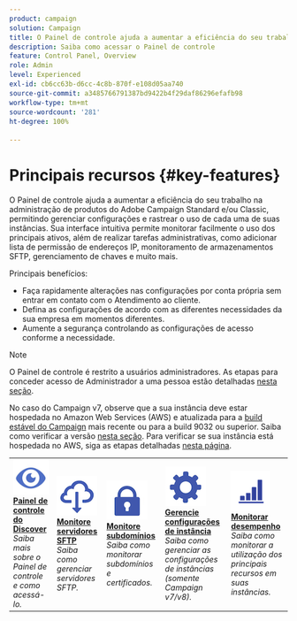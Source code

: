 ```yaml
---
product: campaign
solution: Campaign
title: O Painel de controle ajuda a aumentar a eficiência do seu trabalho na administração de produtos do Adobe Campaign Standard e/ou Classic.
description: Saiba como acessar o Painel de controle
feature: Control Panel, Overview
role: Admin
level: Experienced
exl-id: cb6cc63b-d6cc-4c8b-870f-e108d05aa740
source-git-commit: a3485766791387bd9422b4f29daf86296efafb98
workflow-type: tm+mt
source-wordcount: '281'
ht-degree: 100%

---
```


# Principais recursos {#key-features}

O Painel de controle ajuda a aumentar a eficiência do seu trabalho na administração de produtos do Adobe Campaign Standard e/ou Classic, permitindo gerenciar configurações e rastrear o uso de cada uma de suas instâncias. Sua interface intuitiva permite monitorar facilmente o uso dos principais ativos, além de realizar tarefas administrativas, como adicionar lista de permissão de endereços IP, monitoramento de armazenamentos SFTP, gerenciamento de chaves e muito mais.

Principais benefícios:

* Faça rapidamente alterações nas configurações por conta própria sem entrar em contato com o Atendimento ao cliente.
* Defina as configurações de acordo com as diferentes necessidades da sua empresa em momentos diferentes.
* Aumente a segurança controlando as configurações de acesso conforme a necessidade.

>[!NOTE]
>
>O Painel de controle é restrito a usuários administradores. As etapas para conceder acesso de Administrador a uma pessoa estão detalhadas [nesta seção](managing-permissions.md).
>
>No caso do Campaign v7, observe que a sua instância deve estar hospedada no Amazon Web Services (AWS) e atualizada para a [build estável do Campaign](https://experienceleague.adobe.com/docs/campaign-classic/using/release-notes/rn-overview.html?lang=pt-BR#rn-statuses) mais recente ou para a build 9032 ou superior. Saiba como verificar a versão [nesta seção](https://experienceleague.adobe.com/docs/campaign-classic/using/getting-started/starting-with-adobe-campaign/launching-adobe-campaign.html?lang=pt-BR#getting-your-campaign-version). Para verificar se sua instância está hospedada no AWS, siga as etapas detalhadas [nesta página](../../faq.md#hosted-aws).

<table style="table-layout:fixed">
<tr>
    <td>
        <a href="../../discover/using/accessing-control-panel.md"><img alt="condições" src="assets/do-not-localize/discover.png"/></a>
        <div><a href="../../discover/using/accessing-control-panel.md"><strong>Painel de controle do Discover</strong></a></div>
        <em>Saiba mais sobre o Painel de controle e como acessá-lo.</em>
    </td>
    <td>
        <a href="../../sftp/using/about-sftp-management.md"><img alt="condições" src="assets/do-not-localize/sftp.png"/></a>
        <div><a href="../../sftp/using/about-sftp-management.md"><strong>Monitore servidores SFTP</strong></a></div>
        <em>Saiba como gerenciar servidores SFTP.</em>
    </td>
    <td>
        <a href="../../subdomains-certificates/using/subdomains-branding.md"><img alt="condições" src="assets/do-not-localize/subdomains.png"/></a>
        <div><a href="../../subdomains-certificates/using/subdomains-branding.md"><strong>Monitore subdomínios</strong></a></div>
        <em>Saiba como monitorar subdomínios e certificados.</em>
    </td>
    <td>
        <a href="../../instances-settings/using/ip-allow-listing-instance-access.md"><img alt="condições" src="assets/do-not-localize/instance_settings.png"/></a>
        <div><a href="../../instances-settings/using/ip-allow-listing-instance-access.md"><strong>Gerencie configurações de instância</strong></a></div>
        <em>Saiba como gerenciar as configurações de instâncias (somente Campaign v7/v8).</em>
    </td>
    <td>
        <a href="../../performance-monitoring/using/about-performance-monitoring.md"><img alt="condições" src="assets/do-not-localize/monitoring-performance.png"/></a>
        <div><a href="../../performance-monitoring/using/about-performance-monitoring.md"><strong>Monitorar desempenho</strong></a></div>
        <em>Saiba como monitorar a utilização dos principais recursos em suas instâncias.</em>
    </td>
</tr>
</table>
